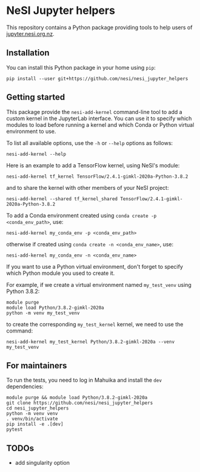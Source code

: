 # NeSI Jupyter helpers

This repository contains a Python package providing tools to help users of 
[jupyter.nesi.org.nz](https://jupyter.nesi.org.nz).


## Installation

You can install this Python package in your home using `pip`:
```
pip install --user git+https://github.com/nesi/nesi_jupyter_helpers
```


## Getting started

This package provide the `nesi-add-kernel` command-line tool to add a custom
kernel in the JupyterLab interface. You can use it to specify which modules to
load before running a kernel and which Conda or Python virtual environment to
use.

To list all available options, use the `-h` or `--help` options as follows:
```
nesi-add-kernel --help
```

Here is an example to add a TensorFlow kernel, using NeSI's module:
```
nesi-add-kernel tf_kernel TensorFlow/2.4.1-gimkl-2020a-Python-3.8.2
```

and to share the kernel with other members of your NeSI project:
```
nesi-add-kernel --shared tf_kernel_shared TensorFlow/2.4.1-gimkl-2020a-Python-3.8.2
```

To add a Conda environment created using `conda create -p <conda_env_path>`, use:
```
nesi-add-kernel my_conda_env -p <conda_env_path>
```
otherwise if created using `conda create -n <conda_env_name>`, use:
```
nesi-add-kernel my_conda_env -n <conda_env_name>
```

If you want to use a Python virtual environment, don't forget to specify which
Python module you used to create it.

For example, if we create a virtual environment named `my_test_venv` using
Python 3.8.2:
```
module purge
module load Python/3.8.2-gimkl-2020a
python -m venv my_test_venv
```
to create the corresponding `my_test_kernel` kernel, we need to use the command:
```
nesi-add-kernel my_test_kernel Python/3.8.2-gimkl-2020a --venv my_test_venv
```


## For maintainers

To run the tests, you need to log in Mahuika and install the `dev` dependencies:
```
module purge && module load Python/3.8.2-gimkl-2020a
git clone https://github.com/nesi/nesi_jupyter_helpers
cd nesi_jupyter_helpers
python -m venv venv
. venv/bin/activate
pip install -e .[dev]
pytest
```


## TODOs

- add singularity option
